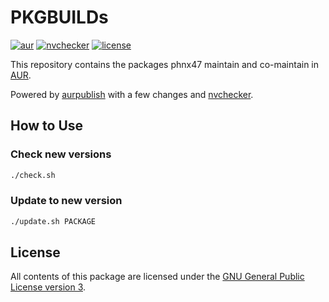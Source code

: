 [link-aur]: https://aur.archlinux.org/packages?SeB=M&K=phnx47

# PKGBUILDs

[![aur](https://img.shields.io/static/v1?style=flat-square&label=aur&message=phnx47&color=blue&logo=archlinux)][link-aur]
[![nvchecker](https://img.shields.io/github/actions/workflow/status/phnx47/pkgbuilds/nvchecker.yml?branch=main&label=nvchecker&logo=github&style=flat-square)](https://github.com/phnx47/pkgbuilds/actions/workflows/nvchecker.yml)
[![license](https://img.shields.io/github/license/phnx47/pkgbuilds?style=flat-square)](LICENSE)

This repository contains the packages phnx47 maintain and co-maintain in [AUR][link-aur].

Powered by [aurpublish](https://github.com/phnx47/aurpublish) with a few changes and [nvchecker](https://github.com/lilydjwg/nvchecker).

## How to Use

### Check new versions

```sh
./check.sh
```

### Update to new version

```sh
./update.sh PACKAGE
```

## License

All contents of this package are licensed under the [GNU General Public License version 3](https://opensource.org/licenses/GPL-3.0).
